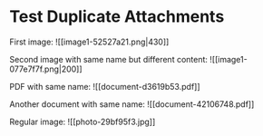 # Test Duplicate Attachments

First image:
![[image1-52527a21.png|430]]

Second image with same name but different content:
![[image1-077e7f7f.png|200]]

PDF with same name:
![[document-d3619b53.pdf]]

Another document with same name:
![[document-42106748.pdf]]

Regular image:
![[photo-29bf95f3.jpg]]
